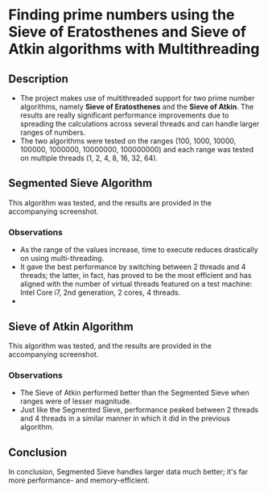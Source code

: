 # Finding prime numbers using the Sieve of Eratosthenes and Sieve of Atkin algorithms with Multithreading

## Description
- The project makes use of multithreaded support for two prime number algorithms, namely **Sieve of Eratosthenes** and the **Sieve of Atkin**. The results are really significant performance improvements due to spreading the calculations across several threads and can handle larger ranges of numbers.
- The two algorithms were tested on the ranges (100, 1000, 10000, 100000, 1000000, 10000000, 100000000) and each range was tested on multiple threads (1, 2, 4, 8, 16, 32, 64).

## Segmented Sieve Algorithm
This algorithm was tested, and the results are provided in the accompanying screenshot.

### Observations
- As the range of the values increase, time to execute reduces drastically on using multi-threading.
- It gave the best performance by switching between 2 threads and 4 threads; the latter, in fact, has proved to be the most efficient and has aligned with the number of virtual threads featured on a test machine: Intel Core i7, 2nd generation, 2 cores, 4 threads.
- 
## Sieve of Atkin Algorithm
This algorithm was tested, and the results are provided in the accompanying screenshot.

### Observations
- The Sieve of Atkin performed better than the Segmented Sieve when ranges were of lesser magnitude.
- Just like the Segmented Sieve, performance peaked between 2 threads and 4 threads in a similar manner in which it did in the previous algorithm.

## Conclusion
In conclusion, Segmented Sieve handles larger data much better; it's far more performance- and memory-efficient.

